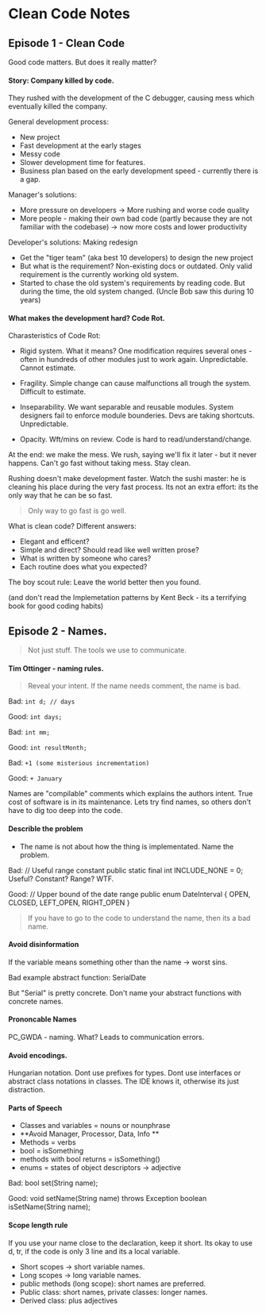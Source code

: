 # Clean Code Notes

## Episode 1 - Clean Code

Good code matters. But does it really matter?

#### Story: Company killed by code.
They rushed with the development of the C debugger, causing mess which eventually killed the company.

General development process: 

* New project
* Fast development at the early stages
* Messy code
* Slower development time for features. 
* Business plan based on the early development speed - currently there is a gap.

Manager's solutions: 

* More pressure on developers -> More rushing and worse code quality
* More people - making their own bad code (partly because they are not familiar with the codebase) -> now more costs and lower productivity

Developer's solutions: Making redesign

* Get the "tiger team" (aka best 10 developers) to design the new project
* But what is the requirement? Non-existing docs or outdated. Only valid requirement is the currently working old system.
* Started to chase the old system's requirements by reading code. But during the time, the old system changed.
(Uncle Bob saw this during 10 years)

#### What makes the development hard? Code Rot.
Charasteristics of Code Rot:

* Rigid system. What it means? One modification requires several ones - often in hundreds of other modules just to work again. Unpredictable. Cannot estimate.

* Fragility. Simple change can cause malfunctions all trough the system. Difficult to estimate.

* Inseparability. We want separable and reusable modules. System designers fail to enforce module bounderies. Devs are taking shortcuts. Unpredictable.

* Opacity.
Wft/mins on review. Code is hard to read/understand/change.

At the end: we make the mess. We rush, saying we'll fix it later - but it never happens. Can't go fast without taking mess. 
Stay clean.

Rushing doesn't make development faster.
Watch the sushi master: he is cleaning his place during the very fast process. Its not an extra effort: its the only way that he can be so fast.
> Only way to go fast is go well.

What is clean code? Different answers: 

* Elegant and efficent?
* Simple and direct? Should read like well written prose?
* What is written by someone who cares?
* Each routine does what you expected?

The boy scout rule: Leave the world better then you found.

(and don't read the Implemetation patterns by Kent Beck - its a  terrifying book for good coding habits)

## Episode 2 - Names. 

> Not just stuff. The tools we use to communicate.

#### Tim Ottinger - naming rules.

> Reveal your intent. If the name needs comment, the name is bad.

Bad: `int d; // days`

Good: `int days;`

Bad: `int mm;`

Good: `int resultMonth;`

Bad: `+1 (some misterious incrementation)`

Good: `+ January`

Names are "compilable" comments which explains the authors intent.
True cost of software is in its maintenance. Lets try find names, so others don't have to dig too deep into the code.

#### Describle the problem

* The name is not about how the thing is implementated. Name the problem.

Bad: 
// Useful range constant
public static final int INCLUDE_NONE = 0;
Useful? Constant? Range? WTF.

Good:
// Upper bound of the date range
public enum DateInterval {
OPEN, CLOSED, LEFT_OPEN, RIGHT_OPEN
}

> If you have to go to the code to understand the name, then its a bad name.

#### Avoid disinformation
If the variable means something other than the name -> worst sins.

Bad example
abstract function: SerialDate

But "Serial" is pretty concrete. Don't name your abstract functions with concrete names.

#### Prononcable Names
PC_GWDA - naming. What? Leads to communication errors.
 
#### Avoid encodings.
Hungarian notation. Dont use prefixes for types.
Dont use interfaces or abstract class notations in classes. The IDE knows it, otherwise its just distraction.

#### Parts of Speech

* Classes and variables = nouns or nounphrase
* **Avoid Manager, Processor, Data, Info **
* Methods = verbs
* bool = isSomething
* methods with bool returns = isSomething()
* enums = states of object descriptors -> adjective
 
Bad: bool set(String name);

Good: 
void setName(String name) throws Exception
boolean isSetName(String name);

#### Scope length rule
If you use your name close to the declaration, keep it short. 
Its okay to use d, tr, if the code is only 3 line and its a local variable.

* Short scopes -> short variable names.
* Long scopes -> long variable names.
* public methods (long scope): short names are preferred.
* Public class: short names, private classes: longer names.
* Derived class: plus adjectives


